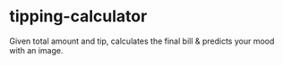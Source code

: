 # tipping-calculator
Given total amount and tip, calculates the final bill &amp; predicts your mood with an image. 
